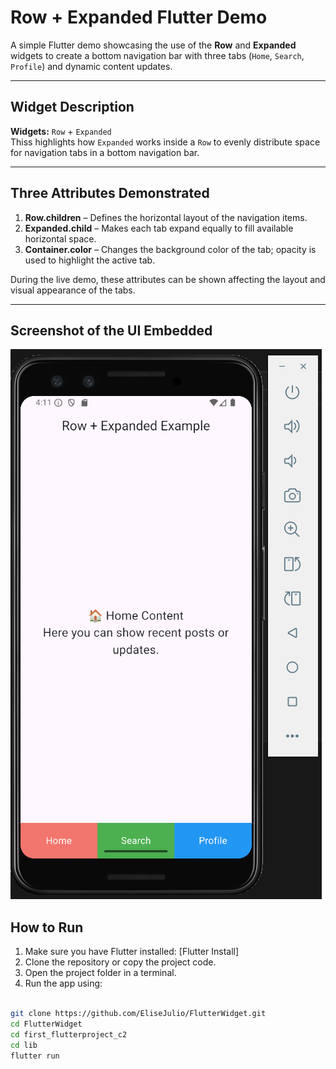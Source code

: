 # Row + Expanded Flutter Demo

A simple Flutter demo showcasing the use of the **Row** and **Expanded** widgets to create a bottom navigation bar with three tabs (`Home`, `Search`, `Profile`) and dynamic content updates.

---

## Widget Description

**Widgets:** `Row` + `Expanded`  
Thiss highlights how `Expanded` works inside a `Row` to evenly distribute space for navigation tabs in a bottom navigation bar.

---

## Three Attributes Demonstrated

1. **Row.children** – Defines the horizontal layout of the navigation items.  
2. **Expanded.child** – Makes each tab expand equally to fill available horizontal space.  
3. **Container.color** – Changes the background color of the tab; opacity is used to highlight the active tab.

During the live demo, these attributes can be shown affecting the layout and visual appearance of the tabs.

---

## Screenshot of the UI Embedded

![alt text](image.png)

## How to Run

1. Make sure you have Flutter installed: [Flutter Install]
2. Clone the repository or copy the project code.  
3. Open the project folder in a terminal.  
4. Run the app using:

```bash

git clone https://github.com/EliseJulio/FlutterWidget.git
cd FlutterWidget
cd first_flutterproject_c2
cd lib
flutter run
